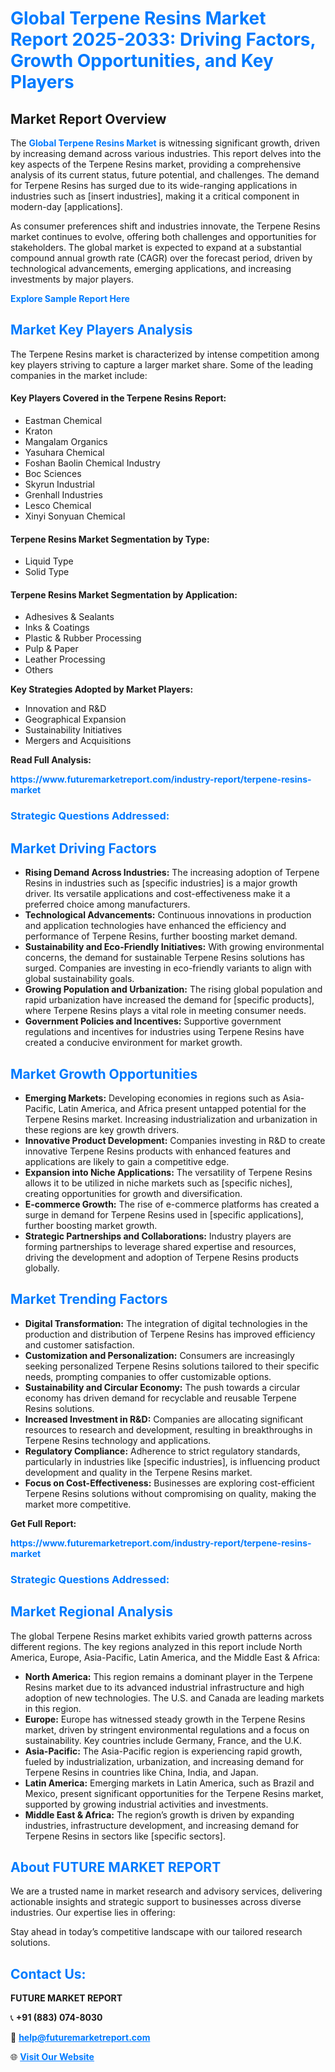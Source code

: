 <h1 style="color: #007BFF;">Global Terpene Resins Market Report 2025-2033: Driving Factors, Growth Opportunities, and Key Players</h1>

<section id="overview">
<h2>Market Report Overview</h2>
<p>The <a href="https://www.futuremarketreport.com/industry-report/terpene-resins-market" style="color: #007BFF; text-decoration: none;"><strong>Global Terpene Resins Market</strong></a> is witnessing significant growth, driven by increasing demand across various industries. This report delves into the key aspects of the Terpene Resins market, providing a comprehensive analysis of its current status, future potential, and challenges. The demand for Terpene Resins has surged due to its wide-ranging applications in industries such as [insert industries], making it a critical component in modern-day [applications].</p>
<p>As consumer preferences shift and industries innovate, the Terpene Resins market continues to evolve, offering both challenges and opportunities for stakeholders. The global market is expected to expand at a substantial compound annual growth rate (CAGR) over the forecast period, driven by technological advancements, emerging applications, and increasing investments by major players.</p>
</section>

<section id="overview">
<p><a href="https://www.futuremarketreport.com/request-sample/reportId=31096" style="color: #007BFF; text-decoration: none;"><strong>Explore Sample Report Here</strong></a></p>
</section>

<section id="key-players">
<h2 style="color: #007BFF;">Market Key Players Analysis</h2>
<p>The Terpene Resins market is characterized by intense competition among key players striving to capture a larger market share. Some of the leading companies in the market include:</p>
<h4>Key Players Covered in the Terpene Resins Report:</h4>
<ul><li>Eastman Chemical</li><li>Kraton</li><li>Mangalam Organics</li><li>Yasuhara Chemical</li><li>Foshan Baolin Chemical Industry</li><li>Boc Sciences</li><li>Skyrun Industrial</li><li>Grenhall Industries</li><li>Lesco Chemical</li><li>Xinyi Sonyuan Chemical</li></ul>
<h4>Terpene Resins Market Segmentation by Type:</h4>
<ul><li>Liquid Type</li><li>Solid Type</li></ul>

<h4>Terpene Resins Market Segmentation by Application:</h4>
<ul><li>Adhesives &amp; Sealants</li><li>Inks &amp; Coatings</li><li>Plastic &amp; Rubber Processing</li><li>Pulp &amp; Paper</li><li>Leather Processing</li><li>Others</li></ul>
<p><strong>Key Strategies Adopted by Market Players:</strong></p>
<ul>
<li>Innovation and R&D</li>
<li>Geographical Expansion</li>
<li>Sustainability Initiatives</li>
<li>Mergers and Acquisitions</li>
</ul>
</section>

<section>
<p><strong>Read Full Analysis: </strong></p><a href="https://www.futuremarketreport.com/industry-report/terpene-resins-market" style="color: #007BFF; text-decoration: none;"><strong>https://www.futuremarketreport.com/industry-report/terpene-resins-market</strong></a>
<h3 style="color: #007BFF;">Strategic Questions Addressed:</h3>
</section>

<section id="driving-factors">
<h2 style="color: #007BFF;">Market Driving Factors</h2>
<ul>
<li><strong>Rising Demand Across Industries:</strong> The increasing adoption of Terpene Resins in industries such as [specific industries] is a major growth driver. Its versatile applications and cost-effectiveness make it a preferred choice among manufacturers.</li>
<li><strong>Technological Advancements:</strong> Continuous innovations in production and application technologies have enhanced the efficiency and performance of Terpene Resins, further boosting market demand.</li>
<li><strong>Sustainability and Eco-Friendly Initiatives:</strong> With growing environmental concerns, the demand for sustainable Terpene Resins solutions has surged. Companies are investing in eco-friendly variants to align with global sustainability goals.</li>
<li><strong>Growing Population and Urbanization:</strong> The rising global population and rapid urbanization have increased the demand for [specific products], where Terpene Resins plays a vital role in meeting consumer needs.</li>
<li><strong>Government Policies and Incentives:</strong> Supportive government regulations and incentives for industries using Terpene Resins have created a conducive environment for market growth.</li>
</ul>
</section>

<section id="growth-opportunities">
<h2 style="color: #007BFF;">Market Growth Opportunities</h2>
<ul>
<li><strong>Emerging Markets:</strong> Developing economies in regions such as Asia-Pacific, Latin America, and Africa present untapped potential for the Terpene Resins market. Increasing industrialization and urbanization in these regions are key growth drivers.</li>
<li><strong>Innovative Product Development:</strong> Companies investing in R&D to create innovative Terpene Resins products with enhanced features and applications are likely to gain a competitive edge.</li>
<li><strong>Expansion into Niche Applications:</strong> The versatility of Terpene Resins allows it to be utilized in niche markets such as [specific niches], creating opportunities for growth and diversification.</li>
<li><strong>E-commerce Growth:</strong> The rise of e-commerce platforms has created a surge in demand for Terpene Resins used in [specific applications], further boosting market growth.</li>
<li><strong>Strategic Partnerships and Collaborations:</strong> Industry players are forming partnerships to leverage shared expertise and resources, driving the development and adoption of Terpene Resins products globally.</li>
</ul>
</section>

<section id="trending-factors">
<h2 style="color: #007BFF;">Market Trending Factors</h2>
<ul>
<li><strong>Digital Transformation:</strong> The integration of digital technologies in the production and distribution of Terpene Resins has improved efficiency and customer satisfaction.</li>
<li><strong>Customization and Personalization:</strong> Consumers are increasingly seeking personalized Terpene Resins solutions tailored to their specific needs, prompting companies to offer customizable options.</li>
<li><strong>Sustainability and Circular Economy:</strong> The push towards a circular economy has driven demand for recyclable and reusable Terpene Resins solutions.</li>
<li><strong>Increased Investment in R&D:</strong> Companies are allocating significant resources to research and development, resulting in breakthroughs in Terpene Resins technology and applications.</li>
<li><strong>Regulatory Compliance:</strong> Adherence to strict regulatory standards, particularly in industries like [specific industries], is influencing product development and quality in the Terpene Resins market.</li>
<li><strong>Focus on Cost-Effectiveness:</strong> Businesses are exploring cost-efficient Terpene Resins solutions without compromising on quality, making the market more competitive.</li>
</ul>
</section>

<section>
<p><strong>Get Full Report: </strong></p><a href="https://www.futuremarketreport.com/industry-report/terpene-resins-market" style="color: #007BFF; text-decoration: none;"><strong>https://www.futuremarketreport.com/industry-report/terpene-resins-market</strong></a>
<h3 style="color: #007BFF;">Strategic Questions Addressed:</h3>
</section>


<section id="regional-analysis">
<h2 style="color: #007BFF;">Market Regional Analysis</h2>
<p>The global Terpene Resins market exhibits varied growth patterns across different regions. The key regions analyzed in this report include North America, Europe, Asia-Pacific, Latin America, and the Middle East & Africa:</p>
<ul>
<li><strong>North America:</strong> This region remains a dominant player in the Terpene Resins market due to its advanced industrial infrastructure and high adoption of new technologies. The U.S. and Canada are leading markets in this region.</li>
<li><strong>Europe:</strong> Europe has witnessed steady growth in the Terpene Resins market, driven by stringent environmental regulations and a focus on sustainability. Key countries include Germany, France, and the U.K.</li>
<li><strong>Asia-Pacific:</strong> The Asia-Pacific region is experiencing rapid growth, fueled by industrialization, urbanization, and increasing demand for Terpene Resins in countries like China, India, and Japan.</li>
<li><strong>Latin America:</strong> Emerging markets in Latin America, such as Brazil and Mexico, present significant opportunities for the Terpene Resins market, supported by growing industrial activities and investments.</li>
<li><strong>Middle East & Africa:</strong> The region’s growth is driven by expanding industries, infrastructure development, and increasing demand for Terpene Resins in sectors like [specific sectors].</li>
</ul>
</section>

<footer>
<h2 style="color: #007BFF;">About FUTURE MARKET REPORT</h2>
<p>We are a trusted name in market research and advisory services, delivering actionable insights and strategic support to businesses across diverse industries. Our expertise lies in offering:</p>

<p>Stay ahead in today’s competitive landscape with our tailored research solutions.</p>

<h2 style="color: #007BFF;">Contact Us:</h2>
<p><strong>FUTURE MARKET REPORT</strong></p>
<p>📞 <strong>+91 (883) 074-8030</strong></p>
<p>📧 <strong><a href="mailto:help@futuremarketreport.com" style="color: #007BFF;">help@futuremarketreport.com</a></strong></p>
<p>🌐 <strong><a href="https://www.futuremarketreport.com/" style="color: #007BFF;">Visit Our Website</a></strong></p>
</footer>